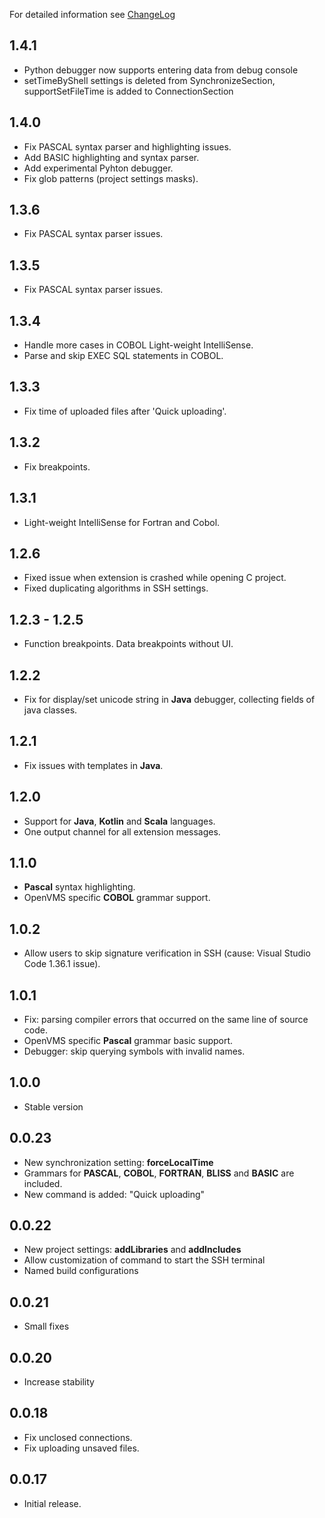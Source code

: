 For detailed information see [ChangeLog](https://wiki.vmssoftware.com/VMS_IDE_Change_Log)
## 1.4.1
* Python debugger now supports entering data from debug console
* setTimeByShell settings is deleted from SynchronizeSection, supportSetFileTime is added to ConnectionSection

## 1.4.0
* Fix PASCAL syntax parser and highlighting issues.
* Add BASIC highlighting and syntax parser.
* Add experimental Pyhton debugger.
* Fix glob patterns (project settings masks).

## 1.3.6
* Fix PASCAL syntax parser issues.

## 1.3.5
* Fix PASCAL syntax parser issues.

## 1.3.4
* Handle more cases in COBOL Light-weight IntelliSense.
* Parse and skip EXEC SQL statements in COBOL.

## 1.3.3
* Fix time of uploaded files after 'Quick uploading'.

## 1.3.2
* Fix breakpoints.

## 1.3.1
* Light-weight IntelliSense for Fortran and Cobol.

## 1.2.6
* Fixed issue when extension is crashed while opening C project.
* Fixed duplicating algorithms in SSH settings.

## 1.2.3 - 1.2.5
* Function breakpoints. Data breakpoints without UI.

## 1.2.2
* Fix for display/set unicode string in **Java** debugger, collecting fields of java classes.

## 1.2.1
* Fix issues with templates in **Java**.

## 1.2.0
* Support for **Java**, **Kotlin** and **Scala** languages.
* One output channel for all extension messages.

## 1.1.0
* **Pascal** syntax highlighting.
* OpenVMS specific **COBOL** grammar support.

## 1.0.2
* Allow users to skip signature verification in SSH (cause: Visual Studio Code 1.36.1 issue).

## 1.0.1
* Fix: parsing compiler errors that occurred on the same line of source code.
* OpenVMS specific **Pascal** grammar basic support.
* Debugger: skip querying symbols with invalid names.

## 1.0.0
* Stable version

## 0.0.23
* New synchronization setting: **forceLocalTime**
* Grammars for **PASCAL**, **COBOL**, **FORTRAN**, **BLISS** and **BASIC** are included.
* New command is added: "Quick uploading"

## 0.0.22
* New project settings: **addLibraries** and **addIncludes**
* Allow customization of command to start the SSH terminal
* Named build configurations

## 0.0.21
* Small fixes

## 0.0.20
* Increase stability

## 0.0.18
* Fix unclosed connections.
* Fix uploading unsaved files.

## 0.0.17
* Initial release.